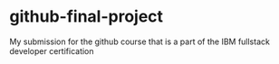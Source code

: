 # github-final-project
My submission for the github course that is a part of the IBM fullstack developer certification
